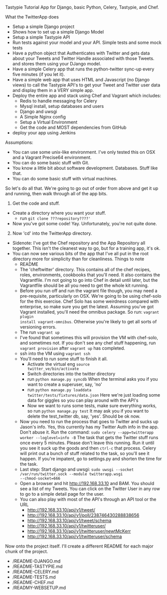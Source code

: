 Tastypie Tutorial App for Django, basic Python, Celery, Tastypie, and Chef.

What the TwitterApp does
- Setup a simple Django project
- Shows how to set up a simple Django Model
- Setup a simple Tastypie API
- Run tests against your model and your API.  Simple tests and some mock tests
- Have a python object that Authenticates with Twitter and gets data about your Tweets and Twitter Handle associated with those Tweets. and stores them
   using your DJango model.
- Have a simple Celery app that runs the python-twitter sync-up every five minutes (if you let it).
- Have a simple web app that uses HTML and Javascript (no Django views) to call the Tastypie API's to get your Tweet and Twitter user data and display them
in a VERY simple app.
- Deploy the entire app and stack using Chef and Vagrant which includes:
  - Redis to handle messaging for Celery
  - Mysql install, setup databases and users
  - Django and uwsgi
  - A Simple Nginx config
  - Setup a Virtual Environment
  - Get the code and MOST dependencies from GitHub
- deploy your app using Jenkins

Assumptions:
- You can use some unix-like environment.  I've only tested this on OSX and a Vagrant Precise64 environment.
- You can do some basic stuff with Git.
- You know a little bit about software development.  Databases. Stuff like that.
- You can do some basic stuff with virtual machines.

So let's do all that.  We're going to go out of order from above and get it up and running, then walk through all of the app bits.


1) Get the code and stuff.
  - Create a directory where you want your stuff.
    - run <code>git clone ???repository????'</code>
  - Now you've got some code! Yay.  Unfortunately, you're not quite done.
2) Now 'cd' into the TwitterApp directory.
  - Sidenote: I've got the Chef repository and the App Repository all together.  This isn't the cleanest way to go, but for a training app, it's ok.
  - You can now see various bits of the app that I've all put in the root directory more for simplicity than for cleanliness. Things to note
    - README
    - The 'cheftwitter' directory.  This contains all of the chef recipes, roles, environments, cookbooks that you'll need.  It also contains the Vagrantfile.
       I'm not going to go into Chef in detail until later, but the Vagrantfile should be all you need to get the whole kit running.
    - Before you run off and run the vagrant file though, you may need a pre-requisite, particularly on OSX.  We're going to be using chef-solo for the this exercise.
       Chef Solo has some weirdness compared with enterprise, so make sure you get the latest.  Assuming you've got Vagrant installed, you'll need the omnibus package.
       So run: <code>vagrant plugin install vagrant-omnibus</code>.  Otherwise you're likely to get all sorts of versioning errors.
    - The run <code>vagrant up</code>
    - I've found that sometimes this will provision the VM with chef-solo, and sometimes not.  If you don't see any chef stuff happening, run <code>vagrant provision</code>
       after <code>vagrant up</code> has completed.
    - ssh into the VM using <code>vagrant ssh</code>
    - You'll need to run some stuff to finish it all.
       - Activate the virtual eng <code>source twitter_ve/bin/activate</code>
       - Switch directories into the twitter directory
       - run <code>python manage.py syncdb</code>  When the terminal asks you if you want to create a superuser, say, 'no'
       - run <code>python manage.py loaddata twitter/tests/fixtures/data.json</code>  Here we're just loading some data for giggles so you can play around with the API's
       - Now we want to runs some tests, make sure everything works, so run <code>python manage.py test</code> It may ask you if you want to delete the test_twitter db,
         say, 'yes'.  Should be ok now.
    - Now you need to run the process that goes to Twitter and sucks up Jason's info.  Yes, this currently has my Twitter Auth info in the app.  Don't abuse it.
      Run the command: <code>sudo celery --app=twitterapp worker --loglevel=info -B</code>
      The task that gets the Twitter stuff runs once every 5 minutes.  Please don't leave this running.  Run it until you see it suck up the goods and then
      <code>ctrl-c</code> that process.  Celery will print out a bunch of stuff related to the task, so you'll see it happen.  If you're impatent, go to
      settings.py and shorten the time for the task.
    - Last step: Start django and uwsgi: <code>sudo uwsgi --socket /var/run/twitter.sock --module twitterapp.wsgi --chmod-socket=666</code>
    - Open a browser and hit http://192.168.33.10 and BAM.  You should see a list of my Tweets.  You can click on the Twitter User in any row to
      go to a simple detail page for the user.
    - You can also play with most of the API's through an API tool or the URL
      - http://192.168.33.10/api/v1/tweet/
      - http://192.168.33.10/api/v1/poll/238746430288838656
      - http://192.168.33.10/api/v1/tweet/schema
      - http://192.168.33.10/api/v1/twitteruser/
      - http://192.168.33.10/api/v1/twitteruser/newtMcKerr
      - http://192.168.33.10/api/v1/twitteruser/schema

  Now onto the project itself.  I'll create a different README for each major chunk of the project.
  - /README-DJANGO.md
  - /README-TASTYPIE.md
  - /README-CELERY.md
  - /README-TESTS.md
  - /README-CHEF.md
  - /READMY-WEBSETUP.md




